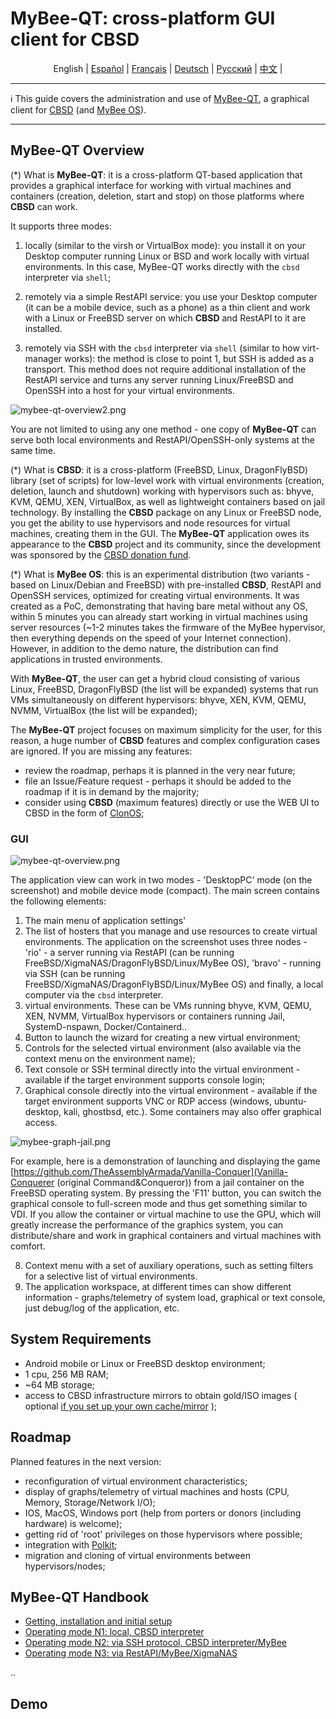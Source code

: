 # MyBee-QT: cross-platform GUI client for CBSD

<p align="center">
  <span>English</span> |
  <a href="/README.es.md">Español</a> |
  <a href="/README.fr.md">Français</a> |
  <a href="/README.de.md">Deutsch</a> |
  <a href="/README.ru.md">Русский</a> |
  <a href="/README.ch.md">中文</a> |
</p>

---

:information_source: This guide covers the administration and use of [MyBee-QT](https://github.com/myb-project/mybee-qt), a graphical client for [CBSD](https://github.com/cbsd/cbsd) (and [MyBee OS](https://myb.convectix.com/)).

---

## MyBee-QT Overview

(*) What is **MyBee-QT**: it is a cross-platform QT-based application that provides a graphical interface for working with virtual machines and containers (creation, deletion, start and stop) on those platforms where **CBSD** can work.

It supports three modes:

1) locally (similar to the virsh or VirtualBox mode): you install it on your Desktop computer running Linux or BSD and work locally with virtual environments. In this case, MyBee-QT works directly with the `cbsd` interpreter via `shell`;

2) remotely via a simple RestAPI service: you use your Desktop computer (it can be a mobile device, such as a phone) as a thin client and work with a Linux or FreeBSD server on which **CBSD** and RestAPI to it are installed.

3) remotely via SSH with the `cbsd` interpreter via `shell` (similar to how virt-manager works): the method is close to point 1, but SSH is added as a transport. This method does not require additional installation of the RestAPI service and turns any server running Linux/FreeBSD and OpenSSH into a host for your virtual environments.

![mybee-qt-overview2.png](https://myb.convectix.com/img/mybee-qt-overview2.png?raw=true)

You are not limited to using any one method - one copy of **MyBee-QT** can serve both local environments and RestAPI/OpenSSH-only systems at the same time.

(*) What is **CBSD**: it is a cross-platform (FreeBSD, Linux, DragonFlyBSD) library (set of scripts) for low-level work with virtual environments (creation, deletion, launch and shutdown) working with hypervisors such as: bhyve, KVM, QEMU, XEN, VirtualBox, as well as lightweight containers based on jail technology.
By installing the **CBSD** package on any Linux or FreeBSD node, you get the ability to use hypervisors and node resources for virtual machines, creating them in the GUI.
The **MyBee-QT** application owes its appearance to the **CBSD** project and its community, since the development was sponsored by the [CBSD donation fund](https://www.patreon.com/clonos).

(*) What is **MyBee OS**: this is an experimental distribution (two variants - based on Linux/Debian and FreeBSD) with pre-installed **CBSD**, RestAPI and OpenSSH services, optimized for creating virtual environments.
It was created as a PoC, demonstrating that having bare metal without any OS, within 5 minutes you can already start working in virtual machines using server resources (~1-2 minutes takes the firmware of the MyBee hypervisor, then everything depends on the speed of your Internet connection).
However, in addition to the demo nature, the distribution can find applications in trusted environments.

With **MyBee-QT**, the user can get a hybrid cloud consisting of various Linux, FreeBSD, DragonFlyBSD (the list will be expanded) systems that run VMs simultaneously on different hypervisors: bhyve, XEN, KVM, QEMU, NVMM, VirtualBox (the list will be expanded);

The **MyBee-QT** project focuses on maximum simplicity for the user, for this reason, a huge number of **CBSD** features and complex configuration cases are ignored. If you are missing any features:

- review the roadmap, perhaps it is planned in the very near future;
- file an Issue/Feature request - perhaps it should be added to the roadmap if it is in demand by the majority;
- consider using **CBSD** (maximum features) directly or use the WEB UI to CBSD in the form of [ClonOS](https://clonos.convectix.com);

### GUI

![mybee-qt-overview.png](https://myb.convectix.com/img/mybee-qt-overview.png?raw=true)

The application view can work in two modes - 'DesktopPC' mode (on the screenshot) and mobile device mode (compact). The main screen contains the following elements:

1) The main menu of application settings'
2) The list of hosters that you manage and use resources to create virtual environments. The application on the screenshot uses three nodes - 'rio' - a server running via RestAPI (can be running FreeBSD/XigmaNAS/DragonFlyBSD/Linux/MyBee OS),
'bravo' - running via SSH (can be running FreeBSD/XigmaNAS/DragonFlyBSD/Linux/MyBee OS) and finally, a local computer via the `cbsd` interpreter.
3) virtual environments. These can be VMs running bhyve, KVM, QEMU, XEN, NVMM, VirtualBox hypervisors or containers running Jail, SystemD-nspawn, Docker/Containerd..
4) Button to launch the wizard for creating a new virtual environment;
5) Controls for the selected virtual environment (also available via the context menu on the environment name);
6) Text console or SSH terminal directly into the virtual environment - available if the target environment supports console login;
7) Graphical console directly into the virtual environment - available if the target environment supports VNC or RDP access (windows, ubuntu-desktop, kali, ghostbsd, etc.). Some containers may also offer graphical access.

![mybee-graph-jail.png](https://myb.convectix.com/img/mybee-graph-jail.png)

For example, here is a demonstration of launching and displaying the game [https://github.com/TheAssemblyArmada/Vanilla-Conquer](Vanilla-Conquerer (original Command&Conqueror)) from a jail container on the FreeBSD operating system.
By pressing the 'F11' button, you can switch the graphical console to full-screen mode and thus get something similar to VDI. If you allow the container or virtual machine to use the GPU, which will greatly increase the performance of the graphics system, you can distribute/share and work in graphical containers and virtual machines with comfort.

8) Context menu with a set of auxiliary operations, such as setting filters for a selective list of virtual environments.
9) The application workspace, at different times can show different information - graphs/telemetry of system load, graphical or text console, just debug/log of the application, etc.

## System Requirements

- Android mobile or Linux or FreeBSD desktop environment;
- 1 cpu, 256 MB RAM;
- ~64 MB storage;
- access to CBSD infrastructure mirrors to obtain gold/ISO images ( optional [if you set up your own cache/mirror](https://github.com/cbsd/mirrors) );

## Roadmap

Planned features in the next version:

- reconfiguration of virtual environment characteristics;
- display of graphs/telemetry of virtual machines and hosts (CPU, Memory, Storage/Network I/O);
- IOS, MacOS, Windows port (help from porters or donors (including hardware) is welcome);
- getting rid of 'root' privileges on those hypervisors where possible;
- integration with [Polkit](https://github.com/polkit-org/polkit);
- migration and cloning of virtual environments between hypervisors/nodes;

## MyBee-QT Handbook

* [Getting, installation and initial setup](docs/en/get-myb-qt.md)
* [Operating mode N1: local, CBSD interpreter](docs/en/myb-qt-cbsd-local.md)
* [Operating mode N2: via SSH protocol, CBSD interpreter/MyBee](docs/en/myb-qt-cbsd-ssh.md)
* [Operating mode N3: via RestAPI/MyBee/XigmaNAS](docs/en/myb-qt-api.md)

..

## Demo
